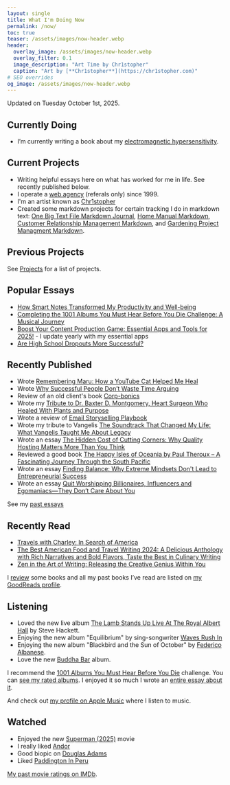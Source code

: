 ```yaml
---
layout: single
title: What I'm Doing Now
permalink: /now/
toc: true
teaser: /assets/images/now-header.webp
header:
  overlay_image: /assets/images/now-header.webp
  overlay_filter: 0.1
  image_description: "Art Time by Chr1stopher"
  caption: "Art by [**Chr1stopher**](https://chr1stopher.com)"
# SEO overrides
og_image: /assets/images/now-header.webp
---
```

Updated on Tuesday October 1st, 2025.

## Currently Doing
- I’m currently writing a book about my [electromagnetic hypersensitivity](/unplug/).

## Current Projects
- Writing helpful essays here on what has worked for me in life. See recently published below.
- I operate a [web agency](/whodefinesyou) (referals only) since 1999.
- I'm an artist known as [Chr1stopher](/chr1stopher)
- Created some markdown projects for certain tracking I do in markdown text: [One Big Text File Markdown Journal](/obtf), [Home Manual Markdown](/home-manual), [Customer Relationship Management Markdown](/crm), and [Gardening Project Managment Markdown](/gardening).

## Previous Projects
See [Projects](/projects) for a list of projects.

## Popular Essays
- [How Smart Notes Transformed My Productivity and Well-being](/smart-notes/)
- [Completing the 1001 Albums You Must Hear Before You Die Challenge: A Musical Journey](/1001-albums/)
- [Boost Your Content Production Game: Essential Apps and Tools for 2025!](/workflow/) - I update yearly with my essential apps
- [Are High School Dropouts More Successful?](/high-school-dropouts-are-more-successful/)

## Recently Published
- Wrote [Remembering Maru: How a YouTube Cat Helped Me Heal](https://christophersherrod.com/maru/)
- Wrote [Why Successful People Don’t Waste Time Arguing](https://christophersherrod.com/arguing/)
- Review of an old client's book [Corp-bonics](/corp-bonics/)
- Wrote my [Tribute to Dr. Baxter D. Montgomery, Heart Surgeon Who Healed With Plants and Purpose](/montgomery/)
- Wrote a review of [Email Storyselling Playbook](/email-storyselling/)
- Wrote my tribute to Vangelis [The Soundtrack That Changed My Life: What Vangelis Taught Me About Legacy](/vangelis)
- Wrote an essay [The Hidden Cost of Cutting Corners: Why Quality Hosting Matters More Than You Think](/why-good-hosting-matters/)
- Reviewed a good book [The Happy Isles of Oceania by Paul Theroux – A Fascinating Journey Through the South Pacific]("/happy-isles-of-oceania/)
- Wrote an essay [Finding Balance: Why Extreme Mindsets Don't Lead to Entrepreneurial Success](/finding-balance/)
- Wrote an essay [Quit Worshipping Billionaires, Influencers and Egomaniacs—They Don’t Care About You](/billionaires/)

See my [past essays](/categories/)

## Recently Read
- [Travels with Charley: In Search of America](https://amzn.to/3JCa9lP)
- [The Best American Food and Travel Writing 2024: A Delicious Anthology with Rich Narratives and Bold Flavors, Taste the Best in Culinary Writing](https://amzn.to/4lxuSEY)
- [Zen in the Art of Writing: Releasing the Creative Genius Within You](https://amzn.to/3V3Vxy7)

I [review](/categories/#reviews) some books and all my past books I’ve read are listed on [my GoodReads profile](https://www.goodreads.com/christophersherrod).

## Listening
- Loved the new live album [The Lamb Stands Up Live At The Royal Albert Hall](https://hackettsongs.com/news/steve-hackett-the-lamb-stands-up-live-at-the-royal-albert-hall.html) by Steve Hackett.
- Enjoying the new album "Equilibrium" by sing-songwriter [Waves Rush In](https://wavesrushin.com)
- Enjoying the new album "Blackbird and the Sun of October" by [Federico Albanese](https://www.federicoalbanese.com).
- Love the new [Buddha Bar](https://www.buddhabar.com/en/buddha-bar-by-dole-kom-ravin/) album.

I recommend the [1001 Albums You Must Hear Before You Die](https://1001albumsgenerator.com) challenge. You can [see my rated albums](https://1001albumsgenerator.com/shares/6093ff2a336e5a7f8b50c476). I enjoyed it so much I wrote an [entire essay about it](https://christophersherrod.com/1001-albums/).

And check out [my profile on Apple Music](https://music.apple.com/profile/clsherrod) where I listen to music.

## Watched
- Enjoyed the new [Superman (2025)](https://www.imdb.com/title/tt5950044/?ref_=rt_t_1) movie
- I really liked [Andor](https://www.imdb.com/title/tt9253284/?ref_=fn_all_ttl_1)
- Good biopic on [Douglas Adams](https://www.imdb.com/title/tt36399785/?ref_=rt_t_26)
- Liked [Paddington In Peru](https://www.imdb.com/title/tt5822536/?ref_=rt_t_36)

[My past movie ratings on IMDb](https://www.imdb.com/user/ur119282955/ratings).
